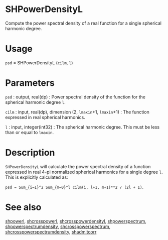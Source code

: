 # SHPowerDensityL

Compute the power spectral density of a real function for a single spherical harmonic degree.

# Usage

`psd` = SHPowerDensityL (`cilm`, `l`)

# Parameters

`psd` : output, real(dp)
:   Power spectral density of the function for the spherical harmonic degree `l`.

`cilm` : input, real(dp), dimension (2, `lmaxin`+1, `lmaxin`+1)
:   The function expressed in real spherical harmonics.

`l` : input, integer(int32)
:   The spherical harmonic degree. This must be less than or equal to `lmaxin`.

# Description

`SHPowerDensityL` will calculate the power spectral density of a function expressed in real 4-pi normalized spherical harmonics for a single degree `l`. This is explicitly calculated as:

`psd = Sum_{i=1}^2 Sum_{m=0}^l cilm(i, l+1, m+1)**2 / (2l + 1)`.

# See also

[shpowerl](shpowerl.html), [shcrosspowerl](shcrosspowerl.html), [shcrosspowerdensityl](shcrosspowerdensityl.html), [shpowerspectrum](shpowerspectrum.html), [shpowerspectrumdensity](shpowerspectrumdensity.html), [shcrosspowerspectrum](shcrosspowerspectrum.html), [shcrosspowerspectrumdensity](shcrosspowerspectrumdensity.html), [shadmitcorr](shadmitcorr.html)
